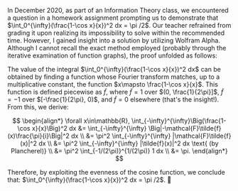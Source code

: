 In December 2020, as part of an Information Theory class, we encountered a question in a homework assignment prompting us to demonstrate that $\int_0^{\infty}(\frac{1-\cos x}{x})^2 dx = \pi /2$.
Our teacher refrained from grading it upon realizing its impossibility to solve within the recommended time. However, I gained insight into a solution by utilizing Wolfram Alpha. Although I cannot recall the exact method employed (probably through the iterative examination of function graphs), the proof unfolded as follows:

The value of the integral $\int_0^{\infty}(\frac{1-\cos x}{x})^2 dx$ can be obtained by finding a function whose Fourier transform matches, up to a multiplicative constant, the function $x\mapsto \frac{1-\cos x}{x}$. This function is defined piecewise as $\tilde{f}$, where $\tilde{f}=1$ over  $(0, \frac{1}{2\pi}]$, $\tilde{f}=-1$ over $[-\frac{1}{2\pi}, 0)$, and $\tilde{f}=0$ elsewhere (that's the insight!). From this, we derive:

$$
\begin{align*}
\forall x\in\mathbb{R}, \int_{-\infty}^{\infty}\Big(\frac{1-\cos x}{x}\Big)^2 dx &= \int_{-\infty}^{\infty} \Big|-\mathcal{F}\tilde{f}(x)\frac{\pi}{i}\Big|^2 dx \\
&= \pi^2 \int_{-\infty}^{\infty} |\mathcal{F}\tilde{f}(x)|^2 dx \\
&= \pi^2 \int_{-\infty}^{\infty} |\tilde{f}(x)|^2 dx \text{ (by Plancherel)} \\
&= \pi^2 \int_{-1/(2\pi)}^{1/(2\pi)} 1 dx \\
&= \pi.
\end{align*}
$$

Therefore, by exploiting the evenness of the cosine function, we conclude that: $\int_0^{\infty}(\frac{1-\cos x}{x})^2 dx = \pi /2$. 💪